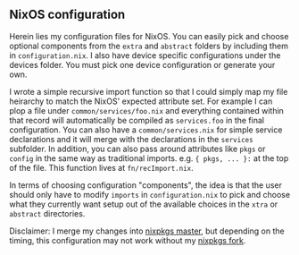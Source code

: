 NixOS configuration
-------------------

Herein lies my configuration files for NixOS. You can easily pick and choose
optional components from the `extra` and `abstract` folders by including them in
`configuration.nix`. I also have device specific configurations under the devices
folder. You must pick one device configuration or generate your own.

I wrote a simple recursive import function so that I could simply map my file
heirarchy to match the NixOS' expected attribute set. For example I can plop a
file under `common/services/foo.nix` and everything contained within that record
will automatically be compiled as `services.foo` in the final configuration.
You can also have a `common/services.nix` for simple service declarations and it
will merge with the declarations in the `services` subfolder.  In addition,
you can also pass around attributes like `pkgs` or `config` in the
same way as traditional imports. e.g. `{ pkgs, ... }:` at the top of the file.
This function lives at `fn/recImport.nix`.

In terms of choosing configuration "components", the idea is that the user
should only have to modify `imports` in `configuration.nix` to pick and choose
what they currently want setup out of the available choices in the `xtra` or
`abstract` directories.

Disclaimer:
I merge my changes into [nixpkgs master](https://github.com/NixOS/nixpkgs),
but depending on the timing, this configuration may not work without my
[nixpkgs fork](https://github.com/nrdxp/nixpkgs/tree/fork).

